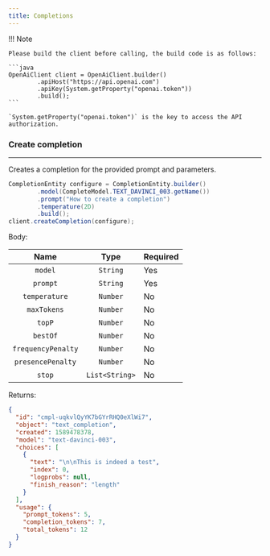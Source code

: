 ```yaml
---
title: Completions
---
```


!!! Note

    Please build the client before calling, the build code is as follows:

    ```java
    OpenAiClient client = OpenAiClient.builder()
            .apiHost("https://api.openai.com")
            .apiKey(System.getProperty("openai.token"))
            .build();
    ```

    `System.getProperty("openai.token")` is the key to access the API authorization.

### Create completion

---

Creates a completion for the provided prompt and parameters.

```java
CompletionEntity configure = CompletionEntity.builder()
        .model(CompleteModel.TEXT_DAVINCI_003.getName())
        .prompt("How to create a completion")
        .temperature(2D)
        .build();
client.createCompletion(configure);
```

Body:

|        Name        |      Type      | Required |
|:------------------:|:--------------:|----------|
|      `model`       |    `String`    | Yes      |
|      `prompt`      |    `String`    | Yes      |
|   `temperature`    |    `Number`    | No       |
|    `maxTokens`     |    `Number`    | No       |
|       `topP`       |    `Number`    | No       |
|      `bestOf`      |    `Number`    | No       |
| `frequencyPenalty` |    `Number`    | No       |
| `presencePenalty`  |    `Number`    | No       |
|       `stop`       | `List<String>` | No       |

Returns:

```json
{
  "id": "cmpl-uqkvlQyYK7bGYrRHQ0eXlWi7",
  "object": "text_completion",
  "created": 1589478378,
  "model": "text-davinci-003",
  "choices": [
    {
      "text": "\n\nThis is indeed a test",
      "index": 0,
      "logprobs": null,
      "finish_reason": "length"
    }
  ],
  "usage": {
    "prompt_tokens": 5,
    "completion_tokens": 7,
    "total_tokens": 12
  }
}
```
